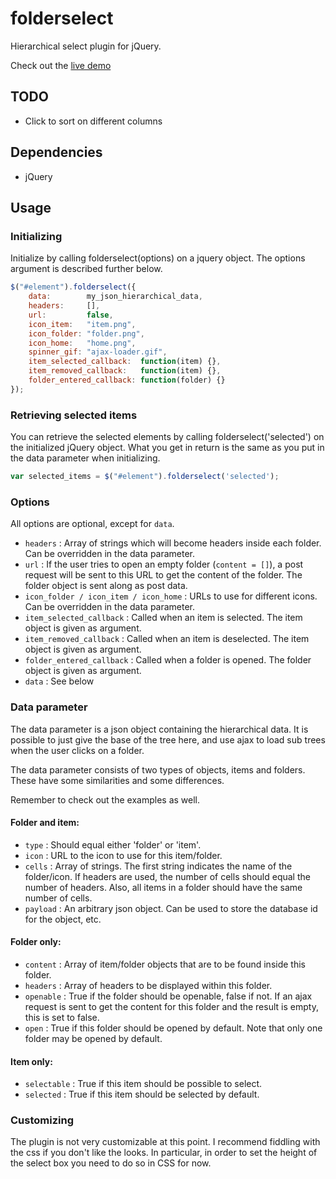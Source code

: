 # folderselect

Hierarchical select plugin for jQuery.

Check out the [live demo](http://magnustovslid.com/projects/folderselect)

## TODO
* Click to sort on different columns

## Dependencies
* jQuery

## Usage

### Initializing
Initialize by calling folderselect(options) on a jquery object.
The options argument is described further below.

```js
$("#element").folderselect({
    data:        my_json_hierarchical_data,
    headers:     [],
    url:         false,
    icon_item:   "item.png",
    icon_folder: "folder.png",
    icon_home:   "home.png",
	spinner_gif: "ajax-loader.gif",
    item_selected_callback:  function(item) {},
    item_removed_callback:   function(item) {},
    folder_entered_callback: function(folder) {}
});
```

### Retrieving selected items
You can retrieve the selected elements by calling
folderselect('selected') on the initialized jQuery object.
What you get in return is the same as you put in
the data parameter when initializing.

```js
var selected_items = $("#element").folderselect('selected');
```

### Options
All options are optional, except for `data`.

* `headers` : Array of strings which will become headers inside each folder. Can be overridden in the data parameter.
* `url` : If the user tries to open an empty folder (`content = []`), a post request will be sent to this URL to get the content of the folder.
          The folder object is sent along as post data.
* `icon_folder / icon_item / icon_home` : URLs to use for different icons. Can be overridden in the data parameter.
* `item_selected_callback` : Called when an item is selected. The item object is given as argument.
* `item_removed_callback` : Called when an item is deselected. The item object is given as argument.
* `folder_entered_callback` : Called when a folder is opened. The folder object is given as argument.
* `data` : See below

### Data parameter
The data parameter is a json object containing the hierarchical data. It is possible to just
give the base of the tree here, and use ajax to load sub trees when the user clicks on a folder.

The data parameter consists of two types of objects, items and folders. These have some similarities
and some differences.

Remember to check out the examples as well.

#### Folder and item:

* `type` : Should equal either 'folder' or 'item'.
* `icon` : URL to the icon to use for this item/folder.
* `cells` : Array of strings. The first string indicates the name of the folder/icon.
            If headers are used, the number of cells should equal the number of headers.
            Also, all items in a folder should have the same number of cells.
* `payload` : An arbitrary json object. Can be used to store the database id for the object, etc.

#### Folder only:

* `content` : Array of item/folder objects that are to be found inside this folder.
* `headers` : Array of headers to be displayed within this folder.
* `openable` : True if the folder should be openable, false if not.
               If an ajax request is sent to get the content for this folder and the result is empty, this is set to false.
* `open` : True if this folder should be opened by default. Note that only one folder may be opened by default.

#### Item only:

* `selectable` : True if this item should be possible to select.
* `selected` : True if this item should be selected by default.

### Customizing
The plugin is not very customizable at this point. I recommend fiddling with the css
if you don't like the looks. In particular, in order to set the height of the
select box you need to do so in CSS for now.